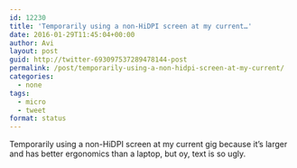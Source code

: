```yaml
---
id: 12230
title: 'Temporarily using a non-HiDPI screen at my current…'
date: 2016-01-29T11:45:04+00:00
author: Avi
layout: post
guid: http://twitter-693097537289478144-post
permalink: /post/temporarily-using-a-non-hidpi-screen-at-my-current/
categories:
  - none
tags:
  - micro
  - tweet
format: status
---
```

Temporarily using a non-HiDPI screen at my current gig because it’s larger and has better ergonomics than a laptop, but oy, text is so ugly.